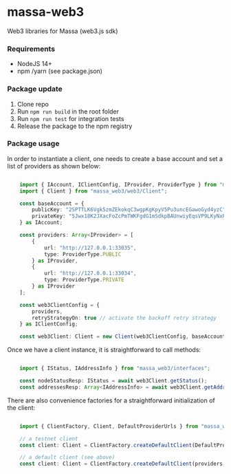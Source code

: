 # massa-web3
Web3 libraries for Massa (web3.js sdk)

### Requirements
* NodeJS 14+
* npm /yarn (see package.json)

### Package update
1. Clone repo
2. Run `npm run build` in the root folder
3. Run `npm run test` for integration tests
4. Release the package to the npm registry

### Package usage

In order to instantiate a client, one needs to create a base account and set a list of providers as shown below:

```ts

    import { IAccount, IClientConfig, IProvider, ProviderType } from "massa_web3/interfaces";
    import { Client } from "massa_web3/web3/Client";

    const baseAccount = {
        publicKey: "2SPTTLK6Vgk5zmZEkokqC3wgpKgKpyV5Pu3uncEGawoGyd4yzC",
        privateKey: "5Jwx18K2JXacFoZcPmTWKFgdG1mSdkpBAUnwiyEqsVP9LKyNxR"
    } as IAccount;

    const providers: Array<IProvider> = [
        {
            url: "http://127.0.0.1:33035",
            type: ProviderType.PUBLIC
        } as IProvider,
        {
            url: "http://127.0.0.1:33034",
            type: ProviderType.PRIVATE
        } as IProvider
    ];

    const web3ClientConfig = {
        providers,
        retryStrategyOn: true // activate the backoff retry strategy
    } as IClientConfig;

    const web3Client: Client = new Client(web3ClientConfig, baseAccount);
```
Once we have a client instance, it is straightforward to call methods:

```ts

    import { IStatus, IAddressInfo } from "massa_web3/interfaces";

    const nodeStatusResp: IStatus = await web3Client.getStatus();
    const addressesResp: Array<IAddressInfo> = await web3Client.getAddresses(["some_address"]);
```

There are also convenience factories for a straightforward initialization of the client:

```ts

    import { ClientFactory, Client, DefaultProviderUrls } from "massa_web3/web3/Client";

    // a testnet client
    const client: Client = ClientFactory.createDefaultClient(DefaultProviderUrls.TESTNET, baseAccount);

    // a default client (see above)
    const client: Client = ClientFactory.createDefaultClient(providers, baseAccount);
```